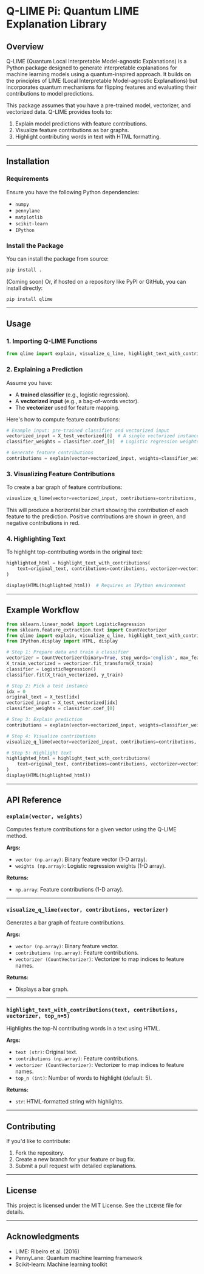 # Q-LIME Pi: Quantum LIME Explanation Library

## Overview
Q-LIME (Quantum Local Interpretable Model-agnostic Explanations) is a Python package designed to generate interpretable explanations for machine learning models using a quantum-inspired approach. It builds on the principles of LIME (Local Interpretable Model-agnostic Explanations) but incorporates quantum mechanisms for flipping features and evaluating their contributions to model predictions.

This package assumes that you have a pre-trained model, vectorizer, and vectorized data. Q-LIME provides tools to:

1. Explain model predictions with feature contributions.
2. Visualize feature contributions as bar graphs.
3. Highlight contributing words in text with HTML formatting.

---

## Installation

### Requirements
Ensure you have the following Python dependencies:

- `numpy`
- `pennylane`
- `matplotlib`
- `scikit-learn`
- `IPython`

### Install the Package
You can install the package from source:

```bash
pip install .
```

(Coming soon) Or, if hosted on a repository like PyPI or GitHub, you can install directly:

```bash
pip install qlime
```

---

## Usage

### 1. Importing Q-LIME Functions
```python
from qlime import explain, visualize_q_lime, highlight_text_with_contributions
```

### 2. Explaining a Prediction
Assume you have:
- A **trained classifier** (e.g., logistic regression).
- A **vectorized input** (e.g., a bag-of-words vector).
- The **vectorizer** used for feature mapping.

Here's how to compute feature contributions:

```python
# Example input: pre-trained classifier and vectorized input
vectorized_input = X_test_vectorized[0]  # A single vectorized instance
classifier_weights = classifier.coef_[0]  # Logistic regression weights

# Generate feature contributions
contributions = explain(vector=vectorized_input, weights=classifier_weights)
```

### 3. Visualizing Feature Contributions
To create a bar graph of feature contributions:

```python
visualize_q_lime(vector=vectorized_input, contributions=contributions, vectorizer=vectorizer)
```

This will produce a horizontal bar chart showing the contribution of each feature to the prediction. Positive contributions are shown in green, and negative contributions in red.

### 4. Highlighting Text
To highlight top-contributing words in the original text:

```python
highlighted_html = highlight_text_with_contributions(
    text=original_text, contributions=contributions, vectorizer=vectorizer
)

display(HTML(highlighted_html))  # Requires an IPython environment
```

---

## Example Workflow

```python
from sklearn.linear_model import LogisticRegression
from sklearn.feature_extraction.text import CountVectorizer
from qlime import explain, visualize_q_lime, highlight_text_with_contributions
from IPython.display import HTML, display

# Step 1: Prepare data and train a classifier
vectorizer = CountVectorizer(binary=True, stop_words='english', max_features=10)
X_train_vectorized = vectorizer.fit_transform(X_train)
classifier = LogisticRegression()
classifier.fit(X_train_vectorized, y_train)

# Step 2: Pick a test instance
idx = 0
original_text = X_test[idx]
vectorized_input = X_test_vectorized[idx]
classifier_weights = classifier.coef_[0]

# Step 3: Explain prediction
contributions = explain(vector=vectorized_input, weights=classifier_weights)

# Step 4: Visualize contributions
visualize_q_lime(vector=vectorized_input, contributions=contributions, vectorizer=vectorizer)

# Step 5: Highlight text
highlighted_html = highlight_text_with_contributions(
    text=original_text, contributions=contributions, vectorizer=vectorizer
)
display(HTML(highlighted_html))
```

---

## API Reference

### `explain(vector, weights)`
Computes feature contributions for a given vector using the Q-LIME method.

**Args:**
- `vector (np.array)`: Binary feature vector (1-D array).
- `weights (np.array)`: Logistic regression weights (1-D array).

**Returns:**
- `np.array`: Feature contributions (1-D array).

---

### `visualize_q_lime(vector, contributions, vectorizer)`
Generates a bar graph of feature contributions.

**Args:**
- `vector (np.array)`: Binary feature vector.
- `contributions (np.array)`: Feature contributions.
- `vectorizer (CountVectorizer)`: Vectorizer to map indices to feature names.

**Returns:**
- Displays a bar graph.

---

### `highlight_text_with_contributions(text, contributions, vectorizer, top_n=5)`
Highlights the top-N contributing words in a text using HTML.

**Args:**
- `text (str)`: Original text.
- `contributions (np.array)`: Feature contributions.
- `vectorizer (CountVectorizer)`: Vectorizer to map indices to feature names.
- `top_n (int)`: Number of words to highlight (default: 5).

**Returns:**
- `str`: HTML-formatted string with highlights.

---

## Contributing
If you'd like to contribute:
1. Fork the repository.
2. Create a new branch for your feature or bug fix.
3. Submit a pull request with detailed explanations.

---

## License
This project is licensed under the MIT License. See the `LICENSE` file for details.

---

## Acknowledgments
- LIME: Ribeiro et al. (2016)
- PennyLane: Quantum machine learning framework
- Scikit-learn: Machine learning toolkit

